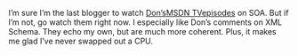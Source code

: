 I’m sure I’m the last blogger to watch
[Don’s](http://www.gotdotnet.com/team/dbox/)[MSDN
TV](http://msdn.microsoft.com/msdntv/episode.aspx?xml=episodes/en/20030827SOAPDB/manifest.xml)[episodes](http://msdn.microsoft.com/msdntv/episode.aspx?xml=episodes/en/20030902SOAPDB/manifest.xml)
on SOA. But if I’m not, go watch them right now. I especially like Don’s
comments on XML Schema. They echo my own, but are much more coherent.
Plus, it makes me glad I’ve never swapped out a CPU.
